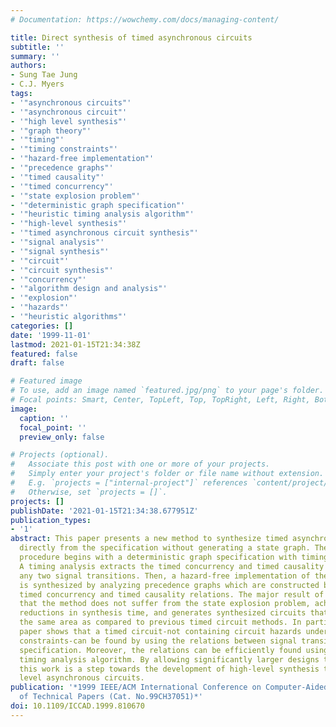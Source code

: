 ```yaml
---
# Documentation: https://wowchemy.com/docs/managing-content/

title: Direct synthesis of timed asynchronous circuits
subtitle: ''
summary: ''
authors:
- Sung Tae Jung
- C.J. Myers
tags:
- '"asynchronous circuits"'
- '"asynchronous circuit"'
- '"high level synthesis"'
- '"graph theory"'
- '"timing"'
- '"timing constraints"'
- '"hazard-free implementation"'
- '"precedence graphs"'
- '"timed causality"'
- '"timed concurrency"'
- '"state explosion problem"'
- '"deterministic graph specification"'
- '"heuristic timing analysis algorithm"'
- '"high-level synthesis"'
- '"timed asynchronous circuit synthesis"'
- '"signal analysis"'
- '"signal synthesis"'
- '"circuit"'
- '"circuit synthesis"'
- '"concurrency"'
- '"algorithm design and analysis"'
- '"explosion"'
- '"hazards"'
- '"heuristic algorithms"'
categories: []
date: '1999-11-01'
lastmod: 2021-01-15T21:34:38Z
featured: false
draft: false

# Featured image
# To use, add an image named `featured.jpg/png` to your page's folder.
# Focal points: Smart, Center, TopLeft, Top, TopRight, Left, Right, BottomLeft, Bottom, BottomRight.
image:
  caption: ''
  focal_point: ''
  preview_only: false

# Projects (optional).
#   Associate this post with one or more of your projects.
#   Simply enter your project's folder or file name without extension.
#   E.g. `projects = ["internal-project"]` references `content/project/deep-learning/index.md`.
#   Otherwise, set `projects = []`.
projects: []
publishDate: '2021-01-15T21:34:38.677951Z'
publication_types:
- '1'
abstract: This paper presents a new method to synthesize timed asynchronous circuits
  directly from the specification without generating a state graph. The synthesis
  procedure begins with a deterministic graph specification with timing constraints.
  A timing analysis extracts the timed concurrency and timed causality relations between
  any two signal transitions. Then, a hazard-free implementation of the specification
  is synthesized by analyzing precedence graphs which are constructed by using the
  timed concurrency and timed causality relations. The major result of this work is
  that the method does not suffer from the state explosion problem, achieves significant
  reductions in synthesis time, and generates synthesized circuits that have nearly
  the same area as compared to previous timed circuit methods. In particular, this
  paper shows that a timed circuit-not containing circuit hazards under given timing
  constraints-can be found by using the relations between signal transitions of the
  specification. Moreover, the relations can be efficiently found using a heuristic
  timing analysis algorithm. By allowing significantly larger designs to be synthesized,
  this work is a step towards the development of high-level synthesis tools for system
  level asynchronous circuits.
publication: '*1999 IEEE/ACM International Conference on Computer-Aided Design. Digest
  of Technical Papers (Cat. No.99CH37051)*'
doi: 10.1109/ICCAD.1999.810670
---
```

